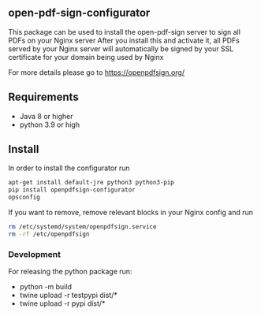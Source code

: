 ## open-pdf-sign-configurator

This package can be used to install the open-pdf-sign server to sign all PDFs on your Nginx server
After you install this and activate it, all PDFs served by your Nginx server will automatically be signed by your 
SSL certificate for your domain being used by Nginx

For more details please go to  https://openpdfsign.org/ 
## Requirements
* Java 8 or higher
* python 3.9 or high
## Install
In order to install the configurator run
```bash
apt-get install default-jre python3 python3-pip
pip install openpdfsign-configurator
opsconfig
```


If you want to remove, remove relevant blocks in your Nginx config and run

```bash
rm /etc/systemd/system/openpdfsign.service
rm -rf /etc/openpdfsign
```


### Development
For releasing the python package run:
- python -m build
- twine upload -r testpypi dist/*
- twine upload -r pypi dist/*
